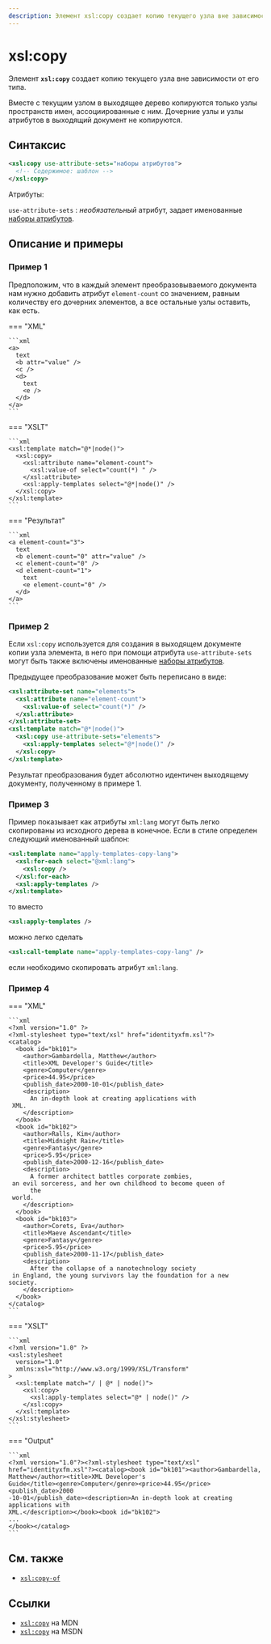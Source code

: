 ```yaml
---
description: Элемент xsl:copy создает копию текущего узла вне зависимости от его типа
---
```


# xsl:copy

Элемент **`xsl:copy`** создает копию текущего узла вне зависимости от его типа.

Вместе с текущим узлом в выходящее дерево копируются только узлы пространств имен, ассоциированные с ним. Дочерние узлы и узлы атрибутов в выходящий документ не копируются.

## Синтаксис

```xml
<xsl:copy use-attribute-sets="наборы атрибутов">
  <!-- Содержимое: шаблон -->
</xsl:copy>
```

Атрибуты:

`use-attribute-sets`
: _необязательный_ атрибут, задает именованные [наборы атрибутов](xsl-attribute-set.md).

## Описание и примеры

### Пример 1

Предположим, что в каждый элемент преобразовываемого документа нам нужно добавить атрибут `element-count` со значением, равным количеству его дочерних элементов, а все остальные узлы оставить, как есть.

=== "XML"

    ```xml
    <a>
      text
      <b attr="value" />
      <c />
      <d>
        text
        <e />
      </d>
    </a>
    ```

=== "XSLT"

    ```xml
    <xsl:template match="@*|node()">
      <xsl:copy>
        <xsl:attribute name="element-count">
          <xsl:value-of select="count(*) " />
        </xsl:attribute>
        <xsl:apply-templates select="@*|node()" />
      </xsl:copy>
    </xsl:template>
    ```

=== "Результат"

    ```xml
    <a element-count="3">
      text
      <b element-count="0" attr="value" />
      <c element-count="0" />
      <d element-count="1">
        text
        <e element-count="0" />
      </d>
    </a>
    ```

### Пример 2

Если `xsl:copy` используется для создания в выходящем документе копии узла элемента, в него при помощи атрибута `use-attribute-sets` могут быть также включены именованные [наборы атрибутов](xsl-attribute-set.md).

Предыдущее преобразование может быть переписано в виде:

```xml
<xsl:attribute-set name="elements">
  <xsl:attribute name="element-count">
    <xsl:value-of select="count(*)" />
  </xsl:attribute>
</xsl:attribute-set>
<xsl:template match="@*|node()">
  <xsl:copy use-attribute-sets="elements">
    <xsl:apply-templates select="@*|node()" />
  </xsl:copy>
</xsl:template>
```

Результат преобразования будет абсолютно идентичен выходящему документу, полученному в примере 1.

### Пример 3

Пример показывает как атрибуты `xml:lang` могут быть легко скопированы из исходного дерева в конечное. Если в стиле определен следующий именованный шаблон:

```xml
<xsl:template name="apply-templates-copy-lang">
  <xsl:for-each select="@xml:lang">
    <xsl:copy />
  </xsl:for-each>
  <xsl:apply-templates />
</xsl:template>
```

то вместо

```xml
<xsl:apply-templates />
```

можно легко сделать

```xml
<xsl:call-template name="apply-templates-copy-lang" />
```

если необходимо скопировать атрибут `xml:lang`.

### Пример 4

=== "XML"

    ```xml
    <?xml version="1.0" ?>
    <?xml-stylesheet type="text/xsl" href="identityxfm.xsl"?>
    <catalog>
      <book id="bk101">
        <author>Gambardella, Matthew</author>
        <title>XML Developer's Guide</title>
        <genre>Computer</genre>
        <price>44.95</price>
        <publish_date>2000-10-01</publish_date>
        <description>
          An in-depth look at creating applications with
     XML.
        </description>
      </book>
      <book id="bk102">
        <author>Ralls, Kim</author>
        <title>Midnight Rain</title>
        <genre>Fantasy</genre>
        <price>5.95</price>
        <publish_date>2000-12-16</publish_date>
        <description>
          A former architect battles corporate zombies,
     an evil sorceress, and her own childhood to become queen of
          the
     world.
        </description>
      </book>
      <book id="bk103">
        <author>Corets, Eva</author>
        <title>Maeve Ascendant</title>
        <genre>Fantasy</genre>
        <price>5.95</price>
        <publish_date>2000-11-17</publish_date>
        <description>
          After the collapse of a nanotechnology society
     in England, the young survivors lay the foundation for a new
    society.
        </description>
      </book>
    </catalog>
    ```

=== "XSLT"

    ```xml
    <?xml version="1.0" ?>
    <xsl:stylesheet
      version="1.0"
      xmlns:xsl="http://www.w3.org/1999/XSL/Transform"
    >
      <xsl:template match="/ | @* | node()">
        <xsl:copy>
          <xsl:apply-templates select="@* | node()" />
        </xsl:copy>
      </xsl:template>
    </xsl:stylesheet>
    ```

=== "Output"

    ```xml
    <?xml version="1.0"?><?xml-stylesheet type="text/xsl"
    href="identityxfm.xsl"?><catalog><book id="bk101"><author>Gambardella,
    Matthew</author><title>XML Developer's
    Guide</title><genre>Computer</genre><price>44.95</price><publish_date>2000
    -10-01</publish_date><description>An in-depth look at creating
    applications with
    XML.</description></book><book id="bk102">
    ...
    </book></catalog>
    ```

## См. также

- [`xsl:copy-of`](xsl-copy-of.md)

## Ссылки

- [`xsl:copy`](https://developer.mozilla.org/en/XSLT/copy) на MDN
- [`xsl:copy`](https://msdn.microsoft.com/en-us/library/ms256128.aspx) на MSDN

